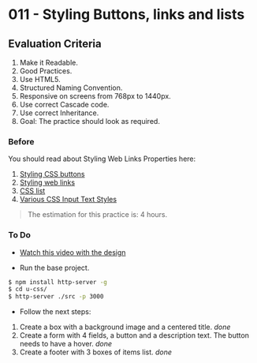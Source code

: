 # 011 - Styling Buttons, links and lists

## Evaluation Criteria

1.  Make it Readable.
2.  Good Practices.
3.  Use HTML5.
4.  Structured Naming Convention.
5.  Responsive on screens from 768px to 1440px.
6.  Use correct Cascade code.
7.  Use correct Inheritance.
8.  Goal: The practice should look as required.

### Before

You should read about Styling Web Links Properties here:

1.  [Styling CSS buttons][1]
2.  [Styling web links][2]
3.  [CSS list][3]
4.  [Various CSS Input Text Styles][4]

> The estimation for this practice is: 4 hours.

### To Do

* [Watch this video with the design][5]

* Run the base project.

```sh
$ npm install http-server -g
$ cd u-css/
$ http-server ./src -p 3000
```

* Follow the next steps:

1.  Create a box with a background image and a centered title. _done_
2.  Create a form with 4 fields, a button and a description text. The button needs to have a hover. _done_
3.  Create a footer with 3 boxes of items list. _done_

[1]: https://www.w3schools.com/css/css3_buttons.asp
[2]: https://www.smashingmagazine.com/2010/02/the-definitive-guide-to-styling-web-links/
[3]: https://www.w3schools.com/css/css_list.asp
[4]: https://css-tricks.com/styling-texty-inputs-only/
[5]: https://drive.google.com/a/talosdigital.com/file/d/12q-j6A3aYGeOukzzUnkzqL1NJD4BHDgU/view?usp=sharing
